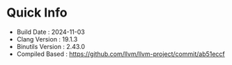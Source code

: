 # Quick Info
* Build Date : 2024-11-03
* Clang Version : 19.1.3
* Binutils Version : 2.43.0
* Compiled Based : https://github.com/llvm/llvm-project/commit/ab51eccf
